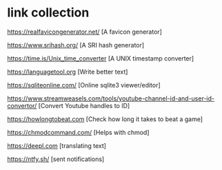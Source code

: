 # link collection

https://realfavicongenerator.net/ [A favicon generator]

https://www.srihash.org/ [A SRI hash generator]

https://time.is/Unix_time_converter [A UNIX timestamp converter]

https://languagetool.org [Write better text]

https://sqliteonline.com/ [Online sqlite3 viewer/editor]

https://www.streamweasels.com/tools/youtube-channel-id-and-user-id-convertor/ [Convert Youtube handles to ID]

https://howlongtobeat.com [Check how long it takes to beat a game]

https://chmodcommand.com/ [Helps with chmod]

https://deepl.com [translating text]

https://ntfy.sh/ [sent notifications]